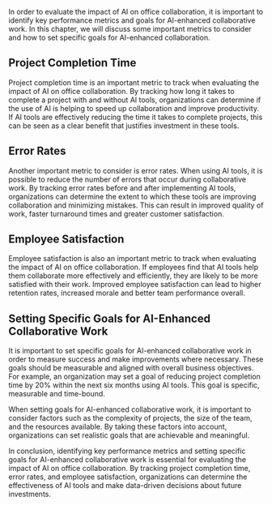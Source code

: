 
In order to evaluate the impact of AI on office collaboration, it is important to identify key performance metrics and goals for AI-enhanced collaborative work. In this chapter, we will discuss some important metrics to consider and how to set specific goals for AI-enhanced collaboration.

Project Completion Time
-----------------------

Project completion time is an important metric to track when evaluating the impact of AI on office collaboration. By tracking how long it takes to complete a project with and without AI tools, organizations can determine if the use of AI is helping to speed up collaboration and improve productivity. If AI tools are effectively reducing the time it takes to complete projects, this can be seen as a clear benefit that justifies investment in these tools.

Error Rates
-----------

Another important metric to consider is error rates. When using AI tools, it is possible to reduce the number of errors that occur during collaborative work. By tracking error rates before and after implementing AI tools, organizations can determine the extent to which these tools are improving collaboration and minimizing mistakes. This can result in improved quality of work, faster turnaround times and greater customer satisfaction.

Employee Satisfaction
---------------------

Employee satisfaction is also an important metric to track when evaluating the impact of AI on office collaboration. If employees find that AI tools help them collaborate more effectively and efficiently, they are likely to be more satisfied with their work. Improved employee satisfaction can lead to higher retention rates, increased morale and better team performance overall.

Setting Specific Goals for AI-Enhanced Collaborative Work
---------------------------------------------------------

It is important to set specific goals for AI-enhanced collaborative work in order to measure success and make improvements where necessary. These goals should be measurable and aligned with overall business objectives. For example, an organization may set a goal of reducing project completion time by 20% within the next six months using AI tools. This goal is specific, measurable and time-bound.

When setting goals for AI-enhanced collaborative work, it is important to consider factors such as the complexity of projects, the size of the team, and the resources available. By taking these factors into account, organizations can set realistic goals that are achievable and meaningful.

In conclusion, identifying key performance metrics and setting specific goals for AI-enhanced collaborative work is essential for evaluating the impact of AI on office collaboration. By tracking project completion time, error rates, and employee satisfaction, organizations can determine the effectiveness of AI tools and make data-driven decisions about future investments.
